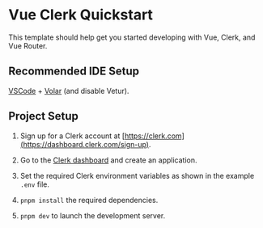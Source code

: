# Vue Clerk Quickstart

This template should help get you started developing with Vue, Clerk, and Vue Router.

## Recommended IDE Setup

[VSCode](https://code.visualstudio.com/) + [Volar](https://marketplace.visualstudio.com/items?itemName=Vue.volar) (and disable Vetur).

## Project Setup

1. Sign up for a Clerk account at [https://clerk.com](https://dashboard.clerk.com/sign-up).

2. Go to the [Clerk dashboard](https://dashboard.clerk.com) and create an application.

3. Set the required Clerk environment variables as shown in the example `.env` file.

4. `pnpm install` the required dependencies.

5. `pnpm dev` to launch the development server.

